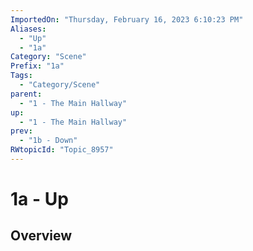 ```yaml
---
ImportedOn: "Thursday, February 16, 2023 6:10:23 PM"
Aliases:
  - "Up"
  - "1a"
Category: "Scene"
Prefix: "1a"
Tags:
  - "Category/Scene"
parent:
  - "1 - The Main Hallway"
up:
  - "1 - The Main Hallway"
prev:
  - "1b - Down"
RWtopicId: "Topic_8957"
---
```

# 1a - Up
## Overview
